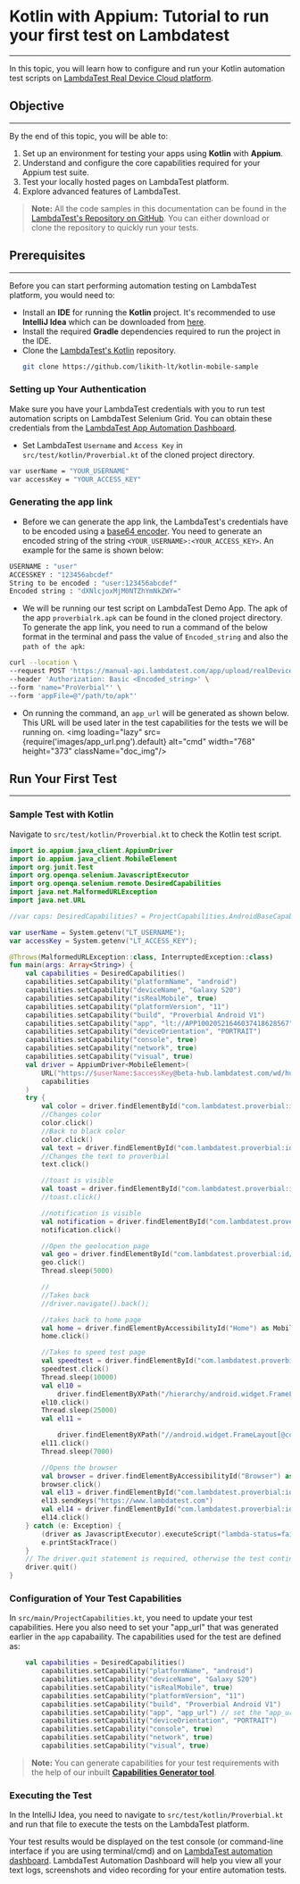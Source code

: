 # Kotlin with Appium: Tutorial to run your first test on Lambdatest
***

In this topic, you will learn how to configure and run your Kotlin automation test scripts on [LambdaTest Real Device Cloud platform](https://www.lambdatest.com/real-device-cloud).

## Objective
***
By the end of this topic, you will be able to:

1. Set up an environment for testing your apps using **Kotlin** with **Appium**.
2. Understand and configure the core capabilities required for your Appium test suite.
3. Test your locally hosted pages on LambdaTest platform.
4. Explore advanced features of LambdaTest. 

>**Note:** All the code samples in this documentation can be found in the [LambdaTest's Repository on GitHub](https://github.com/likith-lt/kotlin-mobile-sample). You can either download or clone the repository to quickly run your tests.

## Prerequisites
***
Before you can start performing automation testing on LambdaTest platform, you would need to:
* Install an **IDE** for running the **Kotlin** project. It's recommended to use **IntelliJ Idea** which can be downloaded from [here](https://www.jetbrains.com/idea/download).
* Install the required **Gradle** dependencies required to run the project in the IDE.
* Clone the [LambdaTest's Kotlin](https://github.com/likith-lt/kotlin-mobile-sample) repository.
    ```bash
    git clone https://github.com/likith-lt/kotlin-mobile-sample
    ```

### Setting up Your Authentication
Make sure you have your LambdaTest credentials with you to run test automation scripts on LambdaTest Selenium Grid. You can obtain these credentials from the [LambdaTest App Automation Dashboard](https://appautomation.lambdatest.com/build). 

* Set LambdaTest `Username` and `Access Key` in `src/test/kotlin/Proverbial.kt` of the cloned project directory.
```bash
var userName = "YOUR_USERNAME"
var accessKey = "YOUR_ACCESS_KEY"
```
### Generating the app link
* Before we can generate the app link, the LambdaTest's credentials have to be encoded using a [base64 encoder](https://www.base64encode.org/). You need to generate an encoded string of the string `<YOUR_USERNAME>:<YOUR_ACCESS_KEY>`. An example for the same is shown below:
```bash
USERNAME : "user"
ACCESSKEY : "123456abcdef"
String to be encoded : "user:123456abcdef"
Encoded string : "dXNlcjoxMjM0NTZhYmNkZWY="
```
* We will be running our test script on LambdaTest Demo App. The apk of the app `proverbialrk.apk` can be found in the cloned project directory. To generate the app link, you need to run a command of the below format in the terminal and pass the value of `Encoded_string` and also the `path of the apk`:
```bash
curl --location \
--request POST 'https://manual-api.lambdatest.com/app/upload/realDevice' \
--header 'Authorization: Basic <Encoded_string>' \
--form 'name="ProVerbial"' \
--form 'appFile=@"/path/to/apk"'
```
* On running the command, an `app_url` will be generated as shown below. This URL will be used later in the test capabilities for the tests we will be running on.
<img loading="lazy" src={require('images/app_url.png').default} alt="cmd" width="768" height="373" className="doc_img"/>

## Run Your First Test
***
### Sample Test with Kotlin
Navigate to `src/test/kotlin/Proverbial.kt` to check the Kotlin test script.
```kotlin
import io.appium.java_client.AppiumDriver
import io.appium.java_client.MobileElement
import org.junit.Test
import org.openqa.selenium.JavascriptExecutor
import org.openqa.selenium.remote.DesiredCapabilities
import java.net.MalformedURLException
import java.net.URL

//var caps: DesiredCapabilities? = ProjectCapabilities.AndroidBaseCapabilities()

var userName = System.getenv("LT_USERNAME");
var accessKey = System.getenv("LT_ACCESS_KEY");

@Throws(MalformedURLException::class, InterruptedException::class)
fun main(args: Array<String>) {
    val capabilities = DesiredCapabilities()
    capabilities.setCapability("platformName", "android")
    capabilities.setCapability("deviceName", "Galaxy S20")
    capabilities.setCapability("isRealMobile", true)
    capabilities.setCapability("platformVersion", "11")
    capabilities.setCapability("build", "Proverbial Android V1")
    capabilities.setCapability("app", "lt://APP10020521646037418628567")
    capabilities.setCapability("deviceOrientation", "PORTRAIT")
    capabilities.setCapability("console", true)
    capabilities.setCapability("network", true)
    capabilities.setCapability("visual", true)
    val driver = AppiumDriver<MobileElement>(
        URL("https://$userName:$accessKey@beta-hub.lambdatest.com/wd/hub"),
        capabilities
    )
    try {
        val color = driver.findElementById("com.lambdatest.proverbial:id/color") as MobileElement
        //Changes color
        color.click()
        //Back to black color
        color.click()
        val text = driver.findElementById("com.lambdatest.proverbial:id/Text") as MobileElement
        //Changes the text to proverbial
        text.click()

        //toast is visible
        val toast = driver.findElementById("com.lambdatest.proverbial:id/toast").click()
        //toast.click()

        //notification is visible
        val notification = driver.findElementById("com.lambdatest.proverbial:id/notification") as MobileElement
        notification.click()

        //Open the geolocation page
        val geo = driver.findElementById("com.lambdatest.proverbial:id/geoLocation") as MobileElement
        geo.click()
        Thread.sleep(5000)

        //
        //Takes back
        //driver.navigate().back();

        //takes back to home page
        val home = driver.findElementByAccessibilityId("Home") as MobileElement
        home.click()

        //Takes to speed test page
        val speedtest = driver.findElementById("com.lambdatest.proverbial:id/speedTest") as MobileElement
        speedtest.click()
        Thread.sleep(10000)
        val el10 =
            driver.findElementByXPath("/hierarchy/android.widget.FrameLayout/android.widget.LinearLayout/android.widget.FrameLayout/android.view.ViewGroup/android.widget.FrameLayout[2]/android.view.ViewGroup/android.widget.RelativeLayout/android.widget.FrameLayout[1]/android.widget.FrameLayout/android.widget.RelativeLayout/android.webkit.WebView/android.webkit.WebView/android.view.View/android.view.View/android.view.View[1]/android.view.View[3]/android.view.View[1]/android.view.View/android.widget.Button") as MobileElement
        el10.click()
        Thread.sleep(25000)
        val el11 =

            driver.findElementByXPath("//android.widget.FrameLayout[@content-desc=\"Home\"]/android.widget.FrameLayout/android.widget.ImageView") as MobileElement
        el11.click()
        Thread.sleep(7000)

        //Opens the browser
        val browser = driver.findElementByAccessibilityId("Browser") as MobileElement
        browser.click()
        val el13 = driver.findElementById("com.lambdatest.proverbial:id/url") as MobileElement
        el13.sendKeys("https://www.lambdatest.com")
        val el14 = driver.findElementById("com.lambdatest.proverbial:id/find") as MobileElement
        el14.click()
    } catch (e: Exception) {
        (driver as JavascriptExecutor).executeScript("lambda-status=failed")
        e.printStackTrace()
    }
    // The driver.quit statement is required, otherwise the test continues to execute, leading to timeout
    driver.quit()
}
```
### Configuration of Your Test Capabilities
In `src/main/ProjectCapabilities.kt`, you need to update your test capabilities. Here you also need to set your "app_url" that was generated earlier in the `app` capabaility. The capabilities used for the test are defined as:
```kotlin
    val capabilities = DesiredCapabilities()
        capabilities.setCapability("platformName", "android")
        capabilities.setCapability("deviceName", "Galaxy S20")
        capabilities.setCapability("isRealMobile", true)
        capabilities.setCapability("platformVersion", "11")
        capabilities.setCapability("build", "Proverbial Android V1")
        capabilities.setCapability("app", "app_url") // set the "app_url" here
        capabilities.setCapability("deviceOrientation", "PORTRAIT")
        capabilities.setCapability("console", true)
        capabilities.setCapability("network", true)
        capabilities.setCapability("visual", true)
```
> **Note:** You can generate capabilities for your test requirements with the help of our inbuilt **[Capabilities Generator tool](https://www.lambdatest.com/capabilities-generator/)**.


### Executing the Test
In the IntelliJ Idea, you need to navigate to `src/test/kotlin/Proverbial.kt` and run that file to execute the tests on the LambdaTest platform.

Your test results would be displayed on the test console (or command-line interface if you are using terminal/cmd) and on [LambdaTest automation dashboard](https://accounts.lambdatest.com/login). LambdaTest Automation Dashboard will help you view all your text logs, screenshots and video recording for your entire automation tests.